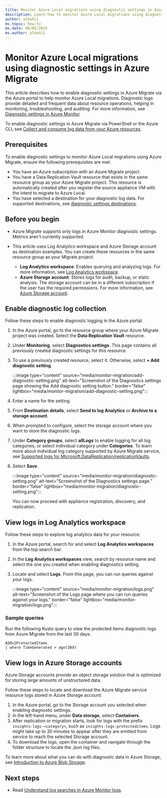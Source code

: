 ```yaml
---
title: Monitor Azure Local migrations using diagnostic settings in Azure Migrate
description: Learn how to monitor Azure Local migrations using diagnostic settings in Azure Migrate.
author: alkohli
ms.topic: how-to
ms.date: 08/05/2025
ms.author: alkohli
---
```


# Monitor Azure Local migrations using diagnostic settings in Azure Migrate

This article describes how to enable diagnostic settings in Azure Migrate via the Azure portal to help monitor Azure Local migrations. Diagnostic logs provide detailed and frequent data about resource operations, helping in monitoring, troubleshooting, and auditing. For more information, see [Diagnostic settings in Azure Monitor](/azure/azure-monitor/platform/diagnostic-settings).

To enable diagnostic settings in Azure Migrate via PowerShell or the Azure CLI, see [Collect and consume log data from your Azure resources](/azure/azure-monitor/essentials/platform-logs-overview).

## Prerequisites

To enable diagnostic settings to monitor Azure Local migrations using Azure Migrate, ensure the following prerequisites are met:

- You have an Azure subscription with an Azure Migrate project.
- You have a Data Replication Vault resource that exists in the same resource group as your Azure Migrate project. This resource is automatically created after you register the source appliance VM with the intent to migrate to Azure Local.
- You have selected a destination for your diagnostic log data. For supported destinations, see [diagnostic settings destinations](/azure/azure-monitor/platform/diagnostic-settings#destinations).

## Before you begin

- Azure Migrate supports only logs in Azure Monitor diagnostic settings. Metrics aren't currently supported.

- This article uses Log Analytics workspace and Azure Storage account as destination examples. You can create these resources in the same resource group as your Migrate project.

   - **Log Analytics workspace**: Enables querying and analyzing logs. For more information, see [Log Analytics workspace](/azure/azure-monitor/platform/resource-logs?tabs=log-analytics#send-to-log-analytics-workspace).
   - **Azure Storage account**: Stores logs for audit, backup, or static analysis. The storage account can be in a different subscription if the user has the required permissions. For more information, see [Azure Storage account](/azure/azure-monitor/platform/resource-logs?tabs=storage#send-to-log-analytics-workspace).

## Enable diagnostic log collection  

Follow these steps to enable diagnostic logging in the Azure portal.

1. In the Azure portal, go to the resource group where your Azure Migrate project was created. Select the **Data Replication Vault** resource.
1. Under **Monitoring**, select **Diagnostics settings**. This page contains all previously created diagnostic settings for this resource.
1. To use a previously created resource, select it. Otherwise, select **+ Add diagnostic setting**.

   :::image type="content" source="media/monitor-migration/add-diagnostic-setting.png" alt-text="Screenshot of the Diagnostics settings page showing the Add diagnostic setting button." border="false" lightbox="media/monitor-migration/add-diagnostic-setting.png":::

1. Enter a name for the setting.
1. From **Destination details**, select **Send to log Analytics** or **Archive to a storage account**.
1. When prompted to configure, select the storage account where you want to store the diagnostic logs.
1. Under **Category groups**, select **allLogs** to enable logging for all log categories, or select individual category under **Categories**. To learn more about individual log category supported by Azure Migrate service, see [Supported logs for Microsoft.DataReplication/replicationVaults](/azure/azure-monitor/reference/supported-logs/microsoft-datareplication-replicationvaults-logs).
1. Select **Save**.

      :::image type="content" source="media/monitor-migration/diagnostic-setting.png" alt-text="Screenshot of the Diagnostics settings page." border="false" lightbox="media/monitor-migration/diagnostic-setting.png":::

   You can now proceed with appliance registration, discovery, and replication.

## View logs in Log Analytics workspace

Follow these steps to explore log analytics data for your resource:

1. In the Azure portal, search for and select **Log Analytics workspaces** from the top search bar.
1. In the **Log Analytics workspaces** view, search by resource name and select the one you created when enabling diagnostics setting.
1. Locate and select **Logs**. From this page, you can run queries against your logs.

      :::image type="content" source="media/monitor-migration/logs.png" alt-text="Screenshot of the Logs page where you can run queries against your logs." border="false" lightbox="media/monitor-migration/logs.png":::

### Sample queries

Run the following Kusto query to view the protected items diagnostic logs from Azure Migrate from the last 30 days:

```kusto
ASRv2ProtectedItems
| where TimeGenerated > ago(30d)
```

## View logs in Azure Storage accounts

Azure Storage accounts provide an object storage solution that is optimized for storing large amounts of unstructured data.

Follow these steps to locate and download the Azure Migrate service resource logs stored in Azure Storage account:

1. In the Azure portal, go to the Storage account you selected when enabling diagnostic settings.
1. In the left-hand menu, under **Data storage**, select **Containers**. <!--can we add a screenshot here?-->
1. After replication or migration starts, look for logs with the prefix `insights-logs-<category>`, such as `insights-logs-protecteditems`. Logs might take up to 30 minutes to appear after they are emitted from service to reach the selected Storage account.
1. To download the logs, open the container and navigate through the folder structure to locate the .json log files.

To learn more about what you can do with diagnostic data in Azure Storage, see [Introduction to Azure Blob Storage](/azure/storage/blobs/storage-blobs-introduction).

## Next steps

- Read [Understand log searches in Azure Monitor logs](/azure/azure-monitor/logs/log-query-overview).